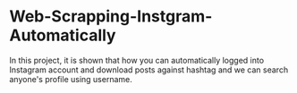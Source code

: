 # Web-Scrapping-Instgram-Automatically
In this project, it is shown that how you can automatically logged into Instagram account and download posts against hashtag and we can search anyone's profile using username.
